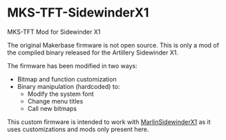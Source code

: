 # MKS-TFT-SidewinderX1
MKS-TFT Mod for Sidewinder X1

The original Makerbase firmware is not open source. This is only a mod of the compiled binary released for the Artillery Sidewinder X1.

The firmware has been modified in two ways:
- Bitmap and function customization
- Binary manipulation (hardcoded) to:
  - Modify the system font
  - Change menu titles
  - Call new bitmaps

This custom firmware is intended to work with [MarlinSidewinderX1](https://github.com/javikas/MarlinSidewinderX1) as it uses customizations and mods only present here.
